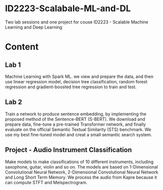 # ID2223-Scalabale-ML-and-DL
Two lab sessions and one project for couse ID2223 - Scalable Machine Learning and Deep Learning

# Content
## Lab 1
Machine Learning with Spark ML. we view and prepare the data, and then use linear regression model, decision tree classification, random forest regression and gradient-boosted tree regression to train and test.

## Lab 2
Train a network to produce sentence embedding, by implementing the proposed method of the Sentence-BERT (S-BERT). We download and prepare data, fine-tune a pre-trained Transformer network, and finally evaluate on the official Semantic Textual Similarity (STS) benchmark. We use my best fine-tuned model and creat a small semantic search system. 

## Project - Audio Instrument Classification
Make models to make classifications of 10 different instruments, including saxophone, guitar, violin and so on. The models are based on 1-Dimensional Convolutional Neural Network, 2-Dimensional Convolutional Neural Network and Long Short Term Memory. We process the audio from Kapre because it can compute STFT and Melspectrogram. 